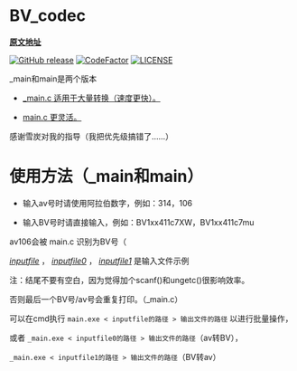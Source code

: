 # BV_codec

__[原文地址](https://www.zhihu.com/question/381784377/answer/1099438784)__

[![GitHub release](https://img.shields.io/github/release/poly000/bv-api-c.svg)](https://github.com/poly000/BV_codec/releases)
[![CodeFactor](https://www.codefactor.io/repository/github/poly000/bv-api-c/badge)](https://www.codefactor.io/repository/github/poly000/bv_codec)
[![LICENSE](https://img.shields.io/github/license/poly000/bv-api-c)](LICENSE)

\_main和main是两个版本

* [_main.c 适用于大量转换（速度更快）。](_main.c)

* [main.c 更灵活。](main.c)

感谢雪炭对我的指导（我把优先级搞错了……）

# 使用方法（_main和main）

* 输入av号时请使用阿拉伯数字，例如：314，106

* 输入BV号时请直接输入，例如：BV1xx411c7XW，BV1xx411c7mu



av106会被 main.c 识别为BV号（


_[inputfile](example/inputfile)_ ， _[inputfile0](example/inputfile0)_ ， _[inputfile1](example/inputfile1)_ 是输入文件示例

注：结尾不要有空白，因为觉得加个scanf()和ungetc()很影响效率。

否则最后一个BV号/av号会重复打印。（\_main.c）

可以在cmd执行 ```main.exe < inputfile的路径 > 输出文件的路径``` 以进行批量操作，

或者 ```_main.exe < inputfile0的路径 > 输出文件的路径```（av转BV），

```_main.exe < inputfile1的路径 > 输出文件的路径```（BV转av）
